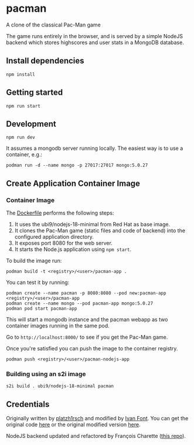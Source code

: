 # pacman
A clone of the classical Pac-Man game

The game runs entirely in the browser, and is served by a simple NodeJS backend which stores highscores and user stats in a MongoDB database.

## Install dependencies

```
npm install
```

## Getting started

```
npm run start
```

## Development

```
npm run dev
```

It assumes a mongodb server running locally. The easiest way is to use a container, e.g.: 

```
podman run -d --name mongo -p 27017:27017 mongo:5.0.27
```

## Create Application Container Image

### Container Image

The [Dockerfile](docker/Dockerfile) performs the following steps:

1. It uses the ubi9/nodejs-18-minimal from Red Hat as base image.
1. It clones the Pac-Man game (static files and code of backend) into the configured application directory.
1. It exposes port 8080 for the web server.
1. It starts the Node.js application using `npm start`.

To build the image run:

```
podman build -t <registry>/<user>/pacman-app .
```

You can test it by running:

```
podman create --name pacman -p 8080:8080 --pod new:pacman-app <registry>/<user>/pacman-app
podman create --name mongo --pod pacman-app mongo:5.0.27
podman pod start pacman-app
```
This will start a mongodb instance and the pacman webapp as two container images running in the same pod.

Go to `http://localhost:8000/` to see if you get the Pac-Man game.

Once you're satisfied you can push the image to the container registry.

```
podman push <registry>/<user>/pacman-nodejs-app
```

### Building using an s2i image

```
s2i build . ubi9/nodejs-18-minimal pacman
```

## Credentials

Originally written by [platzh1rsch](http://platzh1rsch.ch) and modified by [Ivan Font](http://ivanfont.com). 
You can get the original code [here](https://github.com/platzhersh/pacman-canvas) 
or the original modified version [here](https://github.com/font/pacman).

NodeJS backend updated and refactored by François Charette ([this repo](https://github.com/fc7/pacman)).
